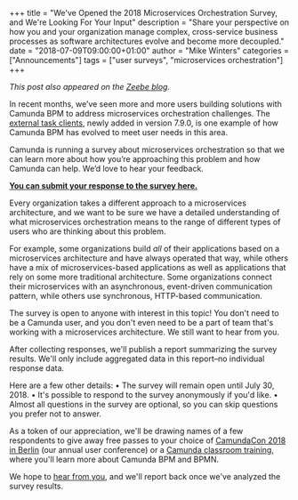 +++
title = "We've Opened the 2018 Microservices Orchestration Survey, and We're Looking For Your Input"
description = "Share your perspective on how you and your organization manage complex, cross-service business processes as software architectures evolve and become more decoupled."
date = "2018-07-09T09:00:00+01:00"
author = "Mike Winters"
categories = ["Announcements"]
tags = ["user surveys", "microservices orchestration"]
+++

_This post also appeared on the [Zeebe blog](https://zeebe.io/blog/2018/07/microservices-orchestration-survey-2018/)._

In recent months, we’ve seen more and more users building solutions with Camunda BPM to address microservices orchestration challenges. The [external task clients](https://docs.camunda.org/manual/7.9/user-guide/ext-client/), newly added in version 7.9.0, is one example of how Camunda BPM has evolved to meet user needs in this area.

Camunda is running a survey about microservices orchestration so that we can learn more about how you’re approaching this problem and how Camunda can help. We’d love to hear your feedback.

**[You can submit your response to the survey here.](https://www.surveygizmo.com/s3/4451284/2fe4fb27f1d7)**

Every organization takes a different approach to a microservices architecture, and we want to be sure we have a detailed understanding of what microservices orchestration means to the range of different types of users who are thinking about this problem.

For example, some organizations build _all_ of their applications based on a microservices architecture and have always operated that way, while others have a mix of microservices-based applications as well as applications that rely on some more traditional architecture. Some organizations connect their microservices with an asynchronous, event-driven communication pattern, while others use synchronous, HTTP-based communication.

The survey is open to anyone with interest in this topic! You don't need to be a Camunda user, and you don't even need to be a part of team that's working with a microservices architecture. We still want to hear from you.

After collecting responses, we'll publish a report summarizing the survey results. We'll only include aggregated data in this report–no individual response data.

Here are a few other details:
• The survey will remain open until July 30, 2018.
• It's possible to respond to the survey anonymously if you'd like.
• Almost all questions in the survey are optional, so you can skip questions you prefer not to answer.

As a token of our appreciation, we'll be drawing names of a few respondents to give away free passes to your choice of [CamundaCon 2018 in Berlin](https://camunda.com/events/camundacon/) (our annual user conference) or a [Camunda classroom training](https://camunda.com/services/training/), where you'll learn more about Camunda BPM and BPMN.

We hope to [hear from you](https://www.surveygizmo.com/s3/4451284/2fe4fb27f1d7), and we'll report back once we've analyzed the survey results.

<link rel="canonical" href="https://zeebe.io/blog/2018/07/microservices-orchestration-survey-2018/">
